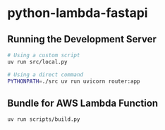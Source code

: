 # python-lambda-fastapi

## Running the Development Server

```sh
# Using a custom script
uv run src/local.py

# Using a direct command
PYTHONPATH=./src uv run uvicorn router:app
```

## Bundle for AWS Lambda Function

```sh
uv run scripts/build.py
```
